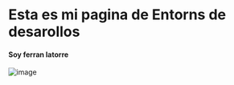 <h1>Esta es mi pagina de Entorns de desarollos</h1> 
<h4>Soy ferran latorre</h4> 

![image](https://github.com/user-attachments/assets/2150e738-de4e-4136-9045-6132eae91567)
